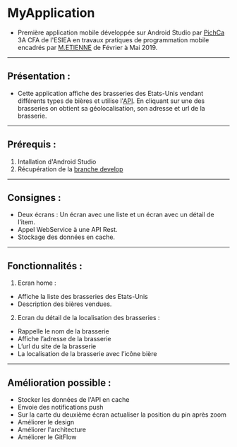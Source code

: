 # MyApplication

* Première application mobile développée sur Android Studio par [PichCa](https://github.com/PichCa) 3A CFA de l'ESIEA en travaux pratiques de programmation mobile encadrés par [M.ETIENNE](https://github.com/Vincebrees) de Février à Mai 2019.
---
## Présentation :

* Cette application affiche des brasseries des Etats-Unis vendant différents types de bières et utilise l'[API](https://api.openbrewerydb.org/breweries). En cliquant sur une des brasseries on obtient sa géolocalisation, son adresse et url de la brasserie. 
---
## Prérequis :
1. Intallation d'Android Studio 
2. Récupération de la [branche develop](https://github.com/PichCa/MyApplication/tree/develop)
---
## Consignes : 
* Deux écrans : Un écran avec une liste et un écran avec un détail de l’item.
* Appel WebService à une API Rest.
* Stockage des données en cache.
---
## Fonctionnalités : 
1. Ecran home : 
* Affiche la liste des brasseries des Etats-Unis
* Description des bières vendues. 
2. Ecran du détail de la localisation des brasseries : 
* Rappelle le nom de la brasserie
* Affiche l’adresse de la brasserie
* L’url du site de la brasserie 
* La localisation de la brasserie avec l’icône bière
---
## Amélioration possible : 
* Stocker les données de l'API en cache
* Envoie des notifications push
* Sur la carte du deuxième écran actualiser la position du pin après zoom
* Améliorer le design 
* Améliorer l'architecture 
* Améliorer le GitFlow 
